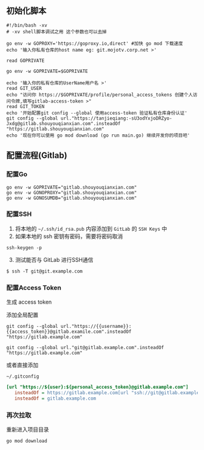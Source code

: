   
## 初始化脚本

```shell  
#!/bin/bash -xv  
# -xv shell脚本调试之用 这个参数也可以去掉  
  
go env -w GOPROXY='https://goproxy.io,direct' #加快 go mod 下载速度  
echo '输入你私有仓库的host name eg: git.mojotv.corp.net >'  
  
read GOPRIVATE  
  
go env -w GOPRIVATE=$GOPRIVATE  
  
echo '输入你的私有仓库的UserName用户名 >'  
read GIT_USER  
echo "访问你 https://$GOPRIVATE/profile/personal_access_tokens 创建个人访问令牌,填写gitlab-access-token >"  
read GIT_TOKEN  
echo '开始配置git config --global 使用access-token 验证私有仓库身份认证'  
git config --global url."https://tanjieqiang:-sU3odYxjoDRZyo-Jxdg@gitlab.shouyouqianxian.com".insteadOf "https://gitlab.shouyouqianxian.com"  
echo '现在你可以使用 go mod download (go run main.go) 继续开发你的项目吧'  
```  
  
## 配置流程(Gitlab)  

### 配置Go

```shell  
go env -w GOPRIVATE="gitlab.shouyouqianxian.com"  
go env -w GONOPROXY="gitlab.shouyouqianxian.com"  
go env -w GONOSUMDB="gitlab.shouyouqianxian.com"  
```  

### 配置SSH

1. 将本地的 `~/.ssh/id_rsa.pub` 内容添加到 `GitLab` 的 `SSH Keys` 中  
2. 如果本地的 ssh 密钥有密码，需要将密码取消  

```shell
ssh-keygen -p
```  

3. 测试能否与 GitLab 进行SSH通信

```shell
$ ssh -T git@git.example.com
```  
  
### 配置Access Token

生成 access token  
  
添加全局配置

```shell  
git config --global url."https://{{username}}:{{access_token}}@gitlab.examile.com".insteadOf "https://gitlab.example.com"

git config --global url."git@gitlab.example.com".insteadOf "https://gitlab.example.com"
```  
  
或者直接添加
  
`~/.gitconfig`

```ini
[url "https://${user}:${personal_access_token}@gitlab.example.com"]  
   insteadOf = https://gitlab.example.com[url "ssh://git@gitlab.example.com"]  
   insteadOf = gitlab.example.com  
```  
  
### 再次拉取

重新进入项目目录

```shell
go mod download
```